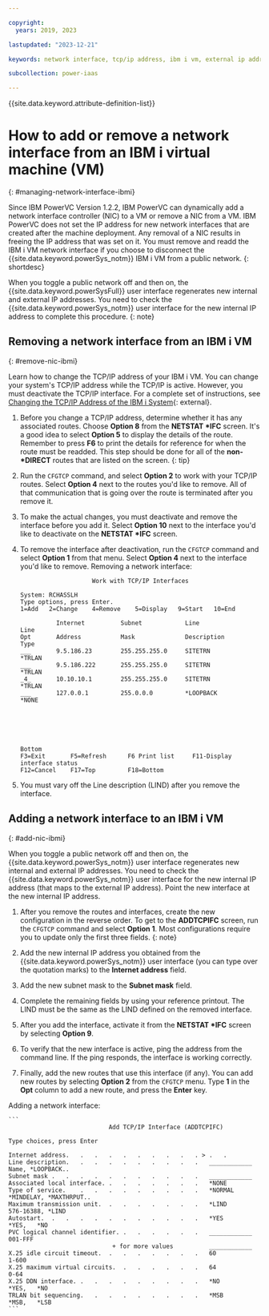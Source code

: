 ```yaml
---

copyright:
  years: 2019, 2023

lastupdated: "2023-12-21"

keywords: network interface, tcp/ip address, ibm i vm, external ip address, dns, lind, cfgtcp command

subcollection: power-iaas

---
```


{{site.data.keyword.attribute-definition-list}}

# How to add or remove a network interface from an IBM i virtual machine (VM)
{: #managing-network-interface-ibmi}


Since IBM PowerVC Version 1.2.2, IBM PowerVC can dynamically add a network interface controller (NIC) to a VM or remove a NIC from a VM. IBM PowerVC does not set the IP address for new network interfaces that are created after the machine deployment. Any removal of a NIC results in freeing the IP address that was set on it. You must remove and readd the IBM i VM network interface if you choose to disconnect the {{site.data.keyword.powerSys_notm}} IBM i VM from a public network.
{: shortdesc}

When you toggle a public network off and then on, the {{site.data.keyword.powerSysFull}} user interface regenerates new internal and external IP addresses. You need to check the {{site.data.keyword.powerSys_notm}} user interface for the new internal IP address to complete this procedure.
{: note}

## Removing a network interface from an IBM i VM
{: #remove-nic-ibmi}

Learn how to change the TCP/IP address of your IBM i VM. You can change your system's TCP/IP address while the TCP/IP is active. However, you must deactivate the TCP/IP interface. For a complete set of instructions, see [Changing the TCP/IP Address of the IBM i System](https://www.ibm.com/support/pages/node/641015){: external}.

1. Before you change a TCP/IP address, determine whether it has any associated routes. Choose **Option 8** from the **NETSTAT \*IFC** screen.
    It's a good idea to select **Option 5** to display the details of the route. Remember to press **F6** to print the details for reference for when the route must be readded. This step should be done for all of the **non-\*DIRECT** routes that are listed on the screen.
    {: tip}

2. Run the `CFGTCP` command, and select **Option 2** to work with your TCP/IP routes. Select **Option 4** next to the routes you'd like to remove. All of that communication that is going over the route is terminated after you remove it.
3. To make the actual changes, you must deactivate and remove the interface before you add it. Select **Option 10** next to the interface you'd like to deactivate on the **NETSTAT \*IFC** screen.
4. To remove the interface after deactivation, run the `CFGTCP` command and select **Option 1** from that menu. Select **Option 4** next to the interface you'd like to remove.
    Removing a network interface:

    ```
                        Work with TCP/IP Interfaces
                                                                        System: RCHASSLH
    Type options, press Enter.
    1=Add   2=Change    4=Remove    5=Display   9=Start   10=End

              Internet          Subnet            Line                Line
    Opt       Address           Mask              Description         Type
    ___       9.5.186.23        255.255.255.0     SITETRN             *TRLAN
    ___       9.5.186.222       255.255.255.0     SITETRN             *TRLAN
    _4_       10.10.10.1        255.255.255.0     SITETRN             *TRLAN
    ___       127.0.0.1         255.0.0.0         *LOOPBACK           *NONE





                                                                                  Bottom
    F3=Exit       F5=Refresh      F6 Print list     F11-Display interface status
    F12=Cancel    F17=Top         F18=Bottom
    ```

5. You must vary off the Line description (LIND) after you remove the interface.

## Adding a network interface to an IBM i VM
{: #add-nic-ibmi}

When you toggle a public network off and then on, the {{site.data.keyword.powerSys_notm}} user interface regenerates new internal and external IP addresses. You need to check the {{site.data.keyword.powerSys_notm}} user interface for the new internal IP address (that maps to the external IP address). Point the new interface at the new internal IP address.

1. After you remove the routes and interfaces, create the new configuration in the reverse order. To get to the **ADDTCPIFC** screen, run the `CFGTCP` command and select **Option 1**.
    Most configurations require you to update only the first three fields.
    {: note}

2. Add the new internal IP address you obtained from the {{site.data.keyword.powerSys_notm}} user interface (you can type over the quotation marks) to the **Internet address** field.
3. Add the new subnet mask to the **Subnet mask** field.
4. Complete the remaining fields by using your reference printout. The LIND must be the same as the LIND defined on the removed interface.
5. After you add the interface, activate it from the **NETSTAT \*IFC** screen by selecting **Option 9**.
6. To verify that the new interface is active, ping the address from the command line. If the ping responds, the interface is working correctly.
7. Finally, add the new routes that use this interface (if any). You can add new routes by selecting **Option 2** from the `CFGTCP` menu. Type **1** in the **Opt** column to add a new route, and press the **Enter** key.

Adding a network interface:

    ```
                                Add TCP/IP Interface (ADDTCPIFC)

    Type choices, press Enter

    Internet address.   .   .   .   .   .   .   .   .   . > .   .
    Line description.   .   .   .   .   .   .   .   .   .   ____________    Name, *LOOPBACK..
    Subnet mask .   .   .   .   .   .   .   .   .   .   .   ____________
    Associated local interface. .   .   .   .   .   .   .   *NONE
    Type of service.    .   .   .   .   .   .   .   .   .   *NORMAL         *MINDELAY, *MAXTHRPUT..
    Maximum transmission unit.  .   .   .   .   .   .   .   *LIND           576-16388, *LIND
    Autostart.  .   .   .   .   .   .   .   .   .   .   .   *YES            *YES,   *NO
    PVC logical channel identifier. .   .   .   .   .   .   ____________    001-FFF
                                 + for more values          ____________
    X.25 idle circuit timeout.  .   .   .   .   .   .   .   60              1-600
    X.25 maximum virtual circuits.  .   .   .   .   .   .   64              0-64
    X.25 DDN interface. .   .   .   .   .   .   .   .   .   *NO             *YES,   *NO
    TRLAN bit sequencing.   .   .   .   .   .   .   .   .   *MSB            *MSB,   *LSB
    ```
